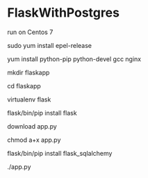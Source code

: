 # FlaskWithPostgres

run on Centos 7

sudo yum install epel-release

yum install python-pip python-devel gcc nginx

mkdir flaskapp

cd flaskapp

virtualenv flask

flask/bin/pip install flask

download app.py

chmod a+x app.py

 flask/bin/pip install flask_sqlalchemy

./app.py 


